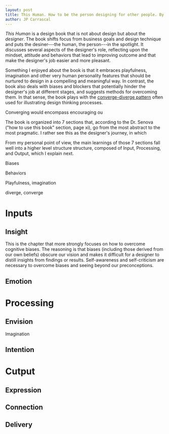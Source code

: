 ```yaml
---
layout: post
title: This Human. How to be the person designing for other people. By Melis Senova, PhD.
author: JP Carrascal
---
```


_This Human_ is a design book that is not about design but about the _designer_. The book shifts focus from business goals and design technique and puts the desiner---the human, the person---in the spotlight.
It discusses several aspects of the designer's role, reflecting upon the mindset, attitude and behaviors that lead to improving outcome and that make the designer's job easier and more pleasant.

Something I enjoyed about the book is that it embraces playfulness, imagination and other very human personality features that should be nurtured to design in a compelling and meaningful way. In contrast, the book also deals with biases and blockers that potentially hinder the designer's job at different stages, and suggests methods for overcoming them. In that sense, the book plays with the [converge-diverge pattern](https://www.designcouncil.org.uk/sites/default/files/asset/document/ElevenLessons_Design_Council%20(2).pdf, "A study of the design process") often used for illustrating design thinking processes.


Converging would encompass encouraging ou


The book is organized into 7 sections that, according to the Dr. Senova ("how to use this book" section, page xi), go from the most abstract to the most pragmatic. I rather see this as the designer's journey, in which

From my personal point of view, the main learnings of those 7 sections fall well into a higher level structure structure, composed of Input, Processing, and Output, which I explain next.


Biases

Behaviors

Playfulness, imagination

diverge, converge


# Inputs




## Insight
This is the chapter that more strongly focuses on how to overcome cognitive biases. The reasoning is that biases (including those derived from our own beliefs) obscure our vision and makes it difficult for a designer to distill insights from findings or results. Self-awareness and self-criticism are necessary to overcome biases and seeing beyond our preconceptions.

## Emotion



# Processing

## Envision
Imagination
## Intention

# Cutput

## Expression
## Connection

## Delivery